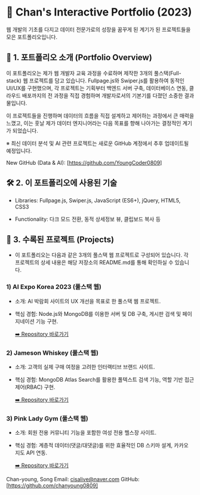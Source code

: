 # 🚀 Chan's Interactive Portfolio (2023)
웹 개발의 기초를 다지고 데이터 전문가로의 성장을 꿈꾸게 된 계기가 된 프로젝트들을 모은 포트폴리오입니다.

## 📌 1. 포트폴리오 소개 (Portfolio Overview)
이 포트폴리오는 제가 웹 개발자 교육 과정을 수료하며 제작한 3개의 풀스택(Full-stack) 웹 프로젝트를 담고 있습니다. 
Fullpage.js와 Swiper.js를 활용하여 동적인 UI/UX를 구현했으며, 각 프로젝트는 기획부터 백엔드 서버 구축, 데이터베이스 연동, 클라우드 배포까지의 전 과정을 직접 경험하며 개발자로서의 기본기를 다졌던 소중한 결과물입니다.

이 프로젝트들을 진행하며 데이터의 흐름을 직접 설계하고 제어하는 과정에서 큰 매력을 느꼈고, 이는 훗날 제가 데이터 엔지니어라는 다음 목표를 향해 나아가는 결정적인 계기가 되었습니다.

※ 최신 데이터 분석 및 AI 관련 프로젝트는 새로운 GitHub 계정에서 추후 업데이트될 예정입니다.

New GitHub (Data & AI): [https://github.com/YoungCoder0809]

## 🛠️ 2. 이 포트폴리오에 사용된 기술
- Libraries: Fullpage.js, Swiper.js, JavaScript (ES6+), jQuery, HTML5, CSS3

- Functionality: 다크 모드 전환, 동적 상세정보 뷰, 클립보드 복사 등

## 📂 3. 수록된 프로젝트 (Projects)
- 이 포트폴리오는 다음과 같은 3개의 풀스택 웹 프로젝트로 구성되어 있습니다. 각 프로젝트의 상세 내용은 해당 저장소의 README.md를 통해 확인하실 수 있습니다.

### 1) AI Expo Korea 2023 (풀스택 웹)
- 소개: AI 박람회 사이트의 UX 개선을 목표로 한 풀스택 웹 프로젝트.

- 핵심 경험: Node.js와 MongoDB를 이용한 서버 및 DB 구축, 게시판 검색 및 페이지네이션 기능 구현.

  [➡️ Repository 바로가기](https://github.com/chanyoung0809/AIFull)

### 2) Jameson Whiskey (풀스택 웹)
- 소개: 고객의 실제 구매 여정을 고려한 인터랙티브 브랜드 사이트.

- 핵심 경험: MongoDB Atlas Search를 활용한 풀텍스트 검색 기능, 역할 기반 접근 제어(RBAC) 구현.

  [➡️ Repository 바로가기](https://github.com/chanyoung0809/jameson)

### 3) Pink Lady Gym (풀스택 웹)
- 소개: 회원 전용 커뮤니티 기능을 포함한 여성 전용 헬스장 사이트.

- 핵심 경험: 계층적 데이터(댓글/대댓글)를 위한 효율적인 DB 스키마 설계, 카카오 지도 API 연동.

  [➡️ Repository 바로가기](https://github.com/chanyoung0809/pinkgym)

Chan-young, Song
Email: cisalive@naver.com
GitHub: [https://github.com/chanyoung0809]
